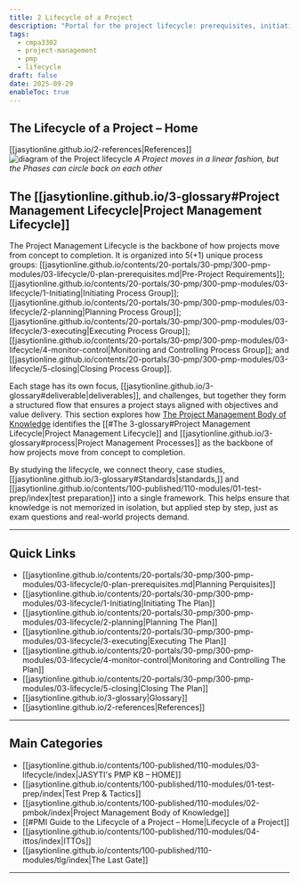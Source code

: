 ```yaml
---
title: 2 Lifecycle of a Project
description: "Portal for the project lifecycle: prerequisites, initiating, planning, executing, monitoring/controlling, and closing."
tags:
  - cmpa3302
  - project-management
  - pmp
  - lifecycle
draft: false
date: 2025-09-29
enableToc: true
---
```

## The Lifecycle of a Project – Home
 [[jasytionline.github.io/2-references|References]]
 ![diagram of the Project lifecycle](jasytionline.github.io/assets/images/modules/lifecycle.jpg)
 *A Project moves in a linear fashion, but the Phases can circle back on each other*
 
  ## The [[jasytionline.github.io/3-glossary#Project Management Lifecycle|Project Management Lifecycle]]
  The Project Management Lifecycle is the backbone of how projects move from concept to completion. It is organized into 5(+1) unique process groups: [[jasytionline.github.io/contents/20-portals/30-pmp/300-pmp-modules/03-lifecycle/0-plan-prerequisites.md|Pre-Project Requirements]]; [[jasytionline.github.io/contents/20-portals/30-pmp/300-pmp-modules/03-lifecycle/1-Initiating|Initiating Process Group]]; [[jasytionline.github.io/contents/20-portals/30-pmp/300-pmp-modules/03-lifecycle/2-planning|Planning Process Group]]; [[jasytionline.github.io/contents/20-portals/30-pmp/300-pmp-modules/03-lifecycle/3-executing|Executing Process Group]]; [[jasytionline.github.io/contents/20-portals/30-pmp/300-pmp-modules/03-lifecycle/4-monitor-control|Monitoring and Controlling Process Group]]; and [[jasytionline.github.io/contents/20-portals/30-pmp/300-pmp-modules/03-lifecycle/5-closing|Closing Process Group]].  

Each stage has its own focus, [[jasytionline.github.io/3-glossary#deliverable|deliverables]], and challenges, but together they form a structured flow that ensures a project stays aligned with objectives and value delivery.  This section explores how [The Project Management Body of Knowledge](https://www.pmi.org/standards/pmbok) identifies the [[#The 3-glossary#Project Management Lifecycle|Project Management Lifecycle]] and [[jasytionline.github.io/3-glossary#process|Project Management Processes]] as the backbone of how projects move from concept to completion.

By studying the lifecycle, we connect theory, case studies, [[jasytionline.github.io/3-glossary#Standards|standards,]] and [[jasytionline.github.io/contents/100-published/110-modules/01-test-prep/index|test preparation]] into a single framework. This helps ensure that knowledge is not memorized in isolation, but applied step by step, just as exam questions and real-world projects demand. 

---
## Quick Links

- [[jasytionline.github.io/contents/20-portals/30-pmp/300-pmp-modules/03-lifecycle/0-plan-prerequisites.md|Planning Perquisites]]
- [[jasytionline.github.io/contents/20-portals/30-pmp/300-pmp-modules/03-lifecycle/1-Initiating|Initiating The Plan]]
- [[jasytionline.github.io/contents/20-portals/30-pmp/300-pmp-modules/03-lifecycle/2-planning|Planning The Plan]]
- [[jasytionline.github.io/contents/20-portals/30-pmp/300-pmp-modules/03-lifecycle/3-executing|Executing The Plan]]
- [[jasytionline.github.io/contents/20-portals/30-pmp/300-pmp-modules/03-lifecycle/4-monitor-control|Monitoring and Controlling The Plan]]
- [[jasytionline.github.io/contents/20-portals/30-pmp/300-pmp-modules/03-lifecycle/5-closing|Closing The Plan]]
- [[jasytionline.github.io/3-glossary|Glossary]]
- [[jasytionline.github.io/2-references|References]]

---
## Main Categories
- [[jasytionline.github.io/contents/100-published/110-modules/03-lifecycle/index|JASYTI's PMP KB – HOME]]
- [[jasytionline.github.io/contents/100-published/110-modules/01-test-prep/index|Test Prep & Tactics]]
- [[jasytionline.github.io/contents/100-published/110-modules/02-pmbok/index|Project Management Body of Knowledge]]
- [[#PMI Guide to the Lifecycle of a Project – Home|Lifecycle of a Project]]
- [[jasytionline.github.io/contents/100-published/110-modules/04-ittos/index|ITTOs]]
- [[jasytionline.github.io/contents/100-published/110-modules/tlg/index|The Last Gate]]

---
